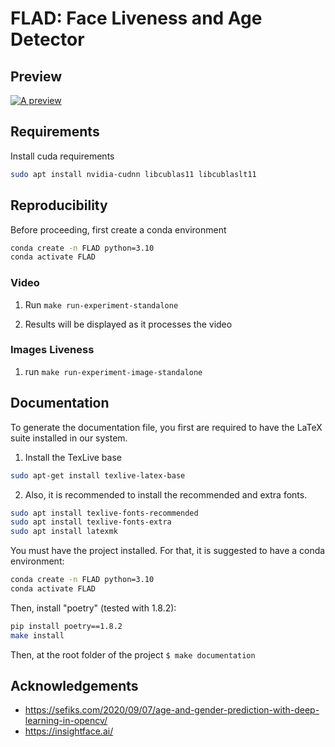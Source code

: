 # FLAD: Face Liveness and Age Detector

## Preview

<p align="center">

[![A preview](http://img.youtube.com/vi/MsdsNgzFpyY/maxresdefault.jpg)](https://youtu.be/MsdsNgzFpyY "A preview")

</p>

## Requirements

Install cuda requirements
```bash
sudo apt install nvidia-cudnn libcublas11 libcublaslt11
```

## Reproducibility

Before proceeding, first create a conda environment

```bash
conda create -n FLAD python=3.10
conda activate FLAD
```

### Video

1. Run `make run-experiment-standalone`

2. Results will be displayed as it processes the video 

### Images Liveness

1. run `make run-experiment-image-standalone`

## Documentation

To generate the documentation file, you first are required to have the LaTeX suite installed in our system.

1. Install the TexLive base
```bash 
sudo apt-get install texlive-latex-base
```

2. Also, it is recommended to install the recommended and extra fonts.
```bash
sudo apt install texlive-fonts-recommended
sudo apt install texlive-fonts-extra
sudo apt install latexmk
```

You must have the project installed. For that, it is suggested to have a conda environment:
```bash
conda create -n FLAD python=3.10
conda activate FLAD
```
Then, install "poetry" (tested with 1.8.2): 
```bash
pip install poetry==1.8.2
make install
```

Then, at the root folder of the project `$ make documentation`

## Acknowledgements 

- https://sefiks.com/2020/09/07/age-and-gender-prediction-with-deep-learning-in-opencv/
- https://insightface.ai/